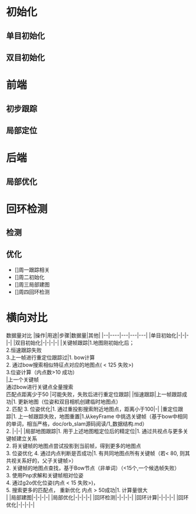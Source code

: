 # 初始化
## 单目初始化
## 双目初始化
# 前端
## 初步跟踪
## 局部定位
# 后端
## 局部优化
# 回环检测
## 检测
## 优化

- []周一跟踪相关
- []周二初始化
- []周三局部建图
- []周四回环检测
# 横向对比
数据量对比
|操作|用途|步骤|数据量|其他|
|--|----|---|---|---|
|单目初始化|-|-|-|-|
|双目初始化|-|-|-|-|
|关键帧跟踪|1.地图刚初始化后；<br> 2.恒速跟踪失败 <br> 3.上一帧进行重定位跟踪过|1. bow计算 <br> 2. 通过bow搜索相似特征点对应的地图点( < 125 失败>)  <br> 3.位姿计算（内点数>10 成功） <br>|上一个关键帧<br>通过bow进行关键点全量搜索 <br> 匹配点距离少于50 |可能失败，失败后进行重定位跟踪|
|恒速跟踪|上一帧跟踪成功|1. 更新地图（位姿和双目相机创建临时地图点）<br> 2. 匹配 3. 位姿优化|1. 通过重投影搜索附近地图点，距离小于100|-|
|重定位跟踪|1. 上一帧跟踪失败，地图重置|1.从keyFrame 中挑选关键帧（基于bow中相同的单词，相当严格，doc/orb_slam源码阅读/1_数据结构.md） <br> 2. |-|-|
|局部地图跟踪|1. 用于上述地图粗定位后的精定位|1. 通过共视点与更多关键帧建立关系 <br> 2. 将关键帧的地图点尝试投影到当前帧，得到更多的地图点 <br> 3. 位姿优化 4. 通过内点判断是否成功|1. 有共同地图点所有关键帧（若< 80, 则其共视关系好的，父子关键帧>）<br> 2. 关键帧的地图点查找，基于Bow节点（非单词）（<15个,一个候选帧失败）<br> 3. 使用Pnp求解和关键帧相对位姿  <br> 4. 通过g2o优化位姿(内点 < 15 失败>)，<br> 5. 搜索更多的匹配点， 重新优化 内点 > 50成功|1. 计算量很大 </br> |
|局部建图|-|-|-|-|
|局部优化|-|-|-|-|
|回环检测|-|-|-|-|
|回环计算|-|-|-|-|
|回环优化|-|-|-|-|



